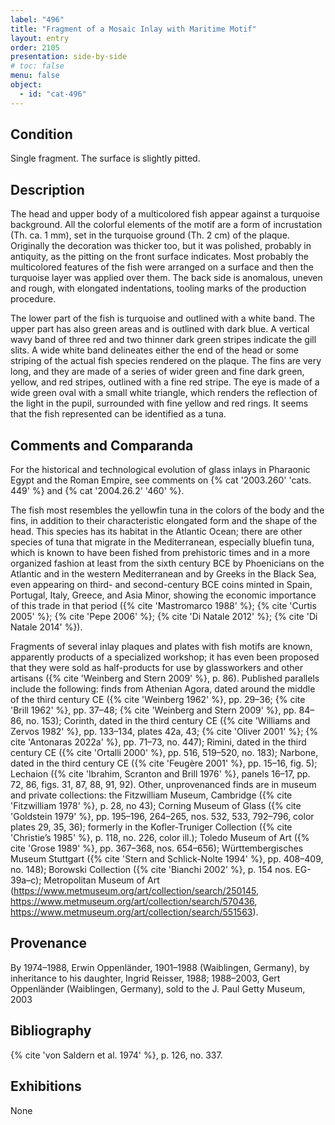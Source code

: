```yaml
---
label: "496"
title: "Fragment of a Mosaic Inlay with Maritime Motif"
layout: entry
order: 2105
presentation: side-by-side
# toc: false
menu: false
object:
  - id: "cat-496"
---
```


## Condition

Single fragment. The surface is slightly pitted.

## Description

The head and upper body of a multicolored fish appear against a turquoise background. All the colorful elements of the motif are a form of incrustation (Th. ca. 1 mm), set in the turquoise ground (Th. 2 cm) of the plaque. Originally the decoration was thicker too, but it was polished, probably in antiquity, as the pitting on the front surface indicates. Most probably the multicolored features of the fish were arranged on a surface and then the turquoise layer was applied over them. The back side is anomalous, uneven and rough, with elongated indentations, tooling marks of the production procedure.

The lower part of the fish is turquoise and outlined with a white band. The upper part has also green areas and is outlined with dark blue. A vertical wavy band of three red and two thinner dark green stripes indicate the gill slits. A wide white band delineates either the end of the head or some striping of the actual fish species rendered on the plaque. The fins are very long, and they are made of a series of wider green and fine dark green, yellow, and red stripes, outlined with a fine red stripe. The eye is made of a wide green oval with a small white triangle, which renders the reflection of the light in the pupil, surrounded with fine yellow and red rings. It seems that the fish represented can be identified as a tuna.

## Comments and Comparanda

For the historical and technological evolution of glass inlays in Pharaonic Egypt and the Roman Empire, see comments on {% cat '2003.260' 'cats. 449' %} and {% cat '2004.26.2' '460' %}.

The fish most resembles the yellowfin tuna in the colors of the body and the fins, in addition to their characteristic elongated form and the shape of the head. This species has its habitat in the Atlantic Ocean; there are other species of tuna that migrate in the Mediterranean, especially bluefin tuna, which is known to have been fished from prehistoric times and in a more organized fashion at least from the sixth century BCE by Phoenicians on the Atlantic and in the western Mediterranean and by Greeks in the Black Sea, even appearing on third- and second-century BCE coins minted in Spain, Portugal, Italy, Greece, and Asia Minor, showing the economic importance of this trade in that period ({% cite 'Mastromarco 1988' %}; {% cite 'Curtis 2005' %}; {% cite 'Pepe 2006' %}; {% cite 'Di Natale 2012' %}; {% cite 'Di Natale 2014' %}).

Fragments of several inlay plaques and plates with fish motifs are known, apparently products of a specialized workshop; it has even been proposed that they were sold as half-products for use by glassworkers and other artisans ({% cite 'Weinberg and Stern 2009' %}, p. 86). Published parallels include the following: finds from Athenian Agora, dated around the middle of the third century CE ({% cite 'Weinberg 1962' %}, pp. 29–36; {% cite 'Brill 1962' %}, pp. 37–48; {% cite 'Weinberg and Stern 2009' %}, pp. 84–86, no. 153); Corinth, dated in the third century CE ({% cite 'Williams and Zervos 1982' %}, pp. 133–134, plates 42a, 43; {% cite 'Oliver 2001' %}; {% cite 'Antonaras 2022a' %}, pp. 71–73, no. 447); Rimini, dated in the third century CE ({% cite 'Ortalli 2000' %}, pp. 516, 519–520, no. 183); Narbone, dated in the third century CE ({% cite 'Feugère 2001' %}, pp. 15–16, fig. 5); Lechaion ({% cite 'Ibrahim, Scranton and Brill 1976' %}, panels 16–17, pp. 72, 86, figs. 31, 87, 88, 91, 92). Other, unprovenanced finds are in museum and private collections: the Fitzwilliam Museum, Cambridge ({% cite 'Fitzwilliam 1978' %}, p. 28, no 43); Corning Museum of Glass ({% cite 'Goldstein 1979' %}, pp. 195–196, 264–265, nos. 532, 533, 792–796, color plates 29, 35, 36); formerly in the Kofler-Truniger Collection ({% cite 'Christie’s 1985' %}, p. 118, no. 226, color ill.); Toledo Museum of Art ({% cite 'Grose 1989' %}, pp. 367–368, nos. 654–656); Württembergisches Museum Stuttgart ({% cite 'Stern and Schlick-Nolte 1994' %}, pp. 408–409, no. 148); Borowski Collection ({% cite 'Bianchi 2002' %}, p. 154 nos. EG-39a–c); Metropolitan Museum of Art (<https://www.metmuseum.org/art/collection/search/250145>, <https://www.metmuseum.org/art/collection/search/570436>, <https://www.metmuseum.org/art/collection/search/551563>).

## Provenance

By 1974–1988, Erwin Oppenländer, 1901–1988 (Waiblingen, Germany), by inheritance to his daughter, Ingrid Reisser, 1988; 1988–2003, Gert Oppenländer (Waiblingen, Germany), sold to the J. Paul Getty Museum, 2003

## Bibliography

{% cite 'von Saldern et al. 1974' %}, p. 126, no. 337.

## Exhibitions

None